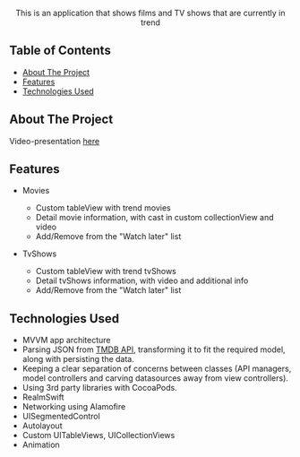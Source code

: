 <!-- PROJECT LOGO -->

  <p align="center">
  This is an application that shows films and TV shows that are currently in trend
  </p>

<!-- TABLE OF CONTENTS -->
## Table of Contents

* [About The Project](#about-the-project)
* [Features](#features)
* [Technologies Used](#technologies-used)

<!-- ABOUT THE PROJECT -->
## About The Project

Video-presentation [here](https://youtu.be/rRBmJgV-E0Y)


## Features
- Movies
   - Custom tableView with trend movies 
   - Detail movie information, with cast in custom collectionView and video
   - Add/Remove from the "Watch later" list
   
- TvShows
   - Custom tableView with trend tvShows 
   - Detail tvShows information, with video and additional info
   - Add/Remove from the "Watch later" list


## Technologies Used

* MVVM app architecture
* Parsing JSON from [TMDB API](https://developers.themoviedb.org/3/getting-started/introduction), transforming it to fit the required model, along with persisting the data.
* Keeping a clear separation of concerns between classes (API managers, model controllers and carving datasources away from view controllers).
* Using 3rd party libraries with CocoaPods.
* RealmSwift
* Networking using Alamofire
* UISegmentedControl 
* Autolayout
* Custom UITableViews, UICollectionViews
* Animation
